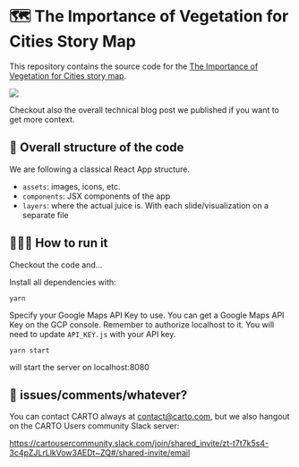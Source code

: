 #  🗺️ The Importance of Vegetation for Cities Story Map
This repository contains the source code for the [The Importance of Vegetation for Cities story map](https://3dtiles.carto.com).

[<img src="https://user-images.githubusercontent.com/127803/132099270-217beec8-8076-4377-9dc6-4187b480eaef.png">](http://carto.com/gmaps-demo)

Checkout also the overall technical blog post we published if you want to get more context.

## 🧱 Overall structure of the code

We are following a classical React App structure.

 * `assets`: images, icons, etc.
 * `components`: JSX components of the app
 * `layers`: where the actual juice is. With each slide/visualization on a separate file

## 🏃🏽‍♀️ How to run it

Checkout the code and...

Install all dependencies with:

```yarn```

Specify your Google Maps API Key to use. You can get a Google Maps API Key on the GCP console. Remember to authorize localhost to it. You will need to update `API_KEY.js` with your API key.

```yarn start```

will start the server on localhost:8080

## 💬 issues/comments/whatever?

You can contact CARTO always at contact@carto.com, but we also hangout on the CARTO Users community Slack server:

https://cartousercommunity.slack.com/join/shared_invite/zt-t7t7k5s4-3c4pZJLrLlkVow3AEDt~ZQ#/shared-invite/email

  

